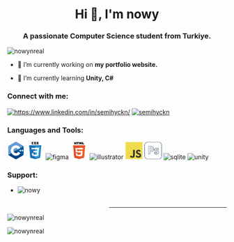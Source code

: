 <h1 align="center">Hi 👋, I'm nowy</h1>
<h3 align="center">A passionate Computer Science student from Turkiye.</h3>

<p align="left"> <img src="https://komarev.com/ghpvc/?username=nowynreal&label=Profile%20views&color=740d91&style=flat" alt="nowynreal" /> </p>

- 🔭 I’m currently working on **my portfolio website.**

- 🌱 I’m currently learning **Unity, C#**

<h3 align="left">Connect with me:</h3>
<p align="left">
<a href="https://linkedin.com/in/https://www.linkedin.com/in/semihyckn/" target="blank"><img align="center" src="https://raw.githubusercontent.com/rahuldkjain/github-profile-readme-generator/master/src/images/icons/Social/linked-in-alt.svg" alt="https://www.linkedin.com/in/semihyckn/" height="30" width="40" /></a>
<a href="https://instagram.com/semihyckn" target="blank"><img align="center" src="https://raw.githubusercontent.com/rahuldkjain/github-profile-readme-generator/master/src/images/icons/Social/instagram.svg" alt="semihyckn" height="30" width="40" /></a>
</p>

<h3 align="left">Languages and Tools:</h3>
<p align="left"><img src="https://raw.githubusercontent.com/devicons/devicon/master/icons/cplusplus/cplusplus-original.svg" alt="cplusplus" width="40" height="40"/> <img src="https://raw.githubusercontent.com/devicons/devicon/master/icons/css3/css3-original-wordmark.svg" alt="css3" width="40" height="40"/> <img src="https://www.vectorlogo.zone/logos/figma/figma-icon.svg" alt="figma" width="40" height="40"/> <img src="https://raw.githubusercontent.com/devicons/devicon/master/icons/html5/html5-original-wordmark.svg" alt="html5" width="40" height="40"/> <img src="https://www.vectorlogo.zone/logos/adobe_illustrator/adobe_illustrator-icon.svg" alt="illustrator" width="40" height="40"/> <img src="https://raw.githubusercontent.com/devicons/devicon/master/icons/javascript/javascript-original.svg" alt="javascript" width="40" height="40"/> <img src="https://raw.githubusercontent.com/devicons/devicon/master/icons/photoshop/photoshop-line.svg" alt="photoshop" width="40" height="40"/> <img src="https://www.vectorlogo.zone/logos/sqlite/sqlite-icon.svg" alt="sqlite" width="40" height="40"/> <img src="https://www.vectorlogo.zone/logos/unity3d/unity3d-icon.svg" alt="unity" width="40" height="40"/> </p>

<h3 align="left">Support:</h3>

- <p><a href="https://www.buymeacoffee.com/nowy"> <img align="left" src="https://cdn.buymeacoffee.com/buttons/v2/default-yellow.png" height="50" width="210" alt="nowy" /></a></p><br><br>

---

<p><img align="justify"src="https://github-readme-stats.vercel.app/api/top-langs?username=nowynreal&show_icons=true&theme=dark&locale=en&layout=compact" alt="nowynreal" /></p>

<p><img align="left" src="https://github-readme-streak-stats.herokuapp.com/?user=nowynreal&theme=dark" alt="nowynreal" /></p>
